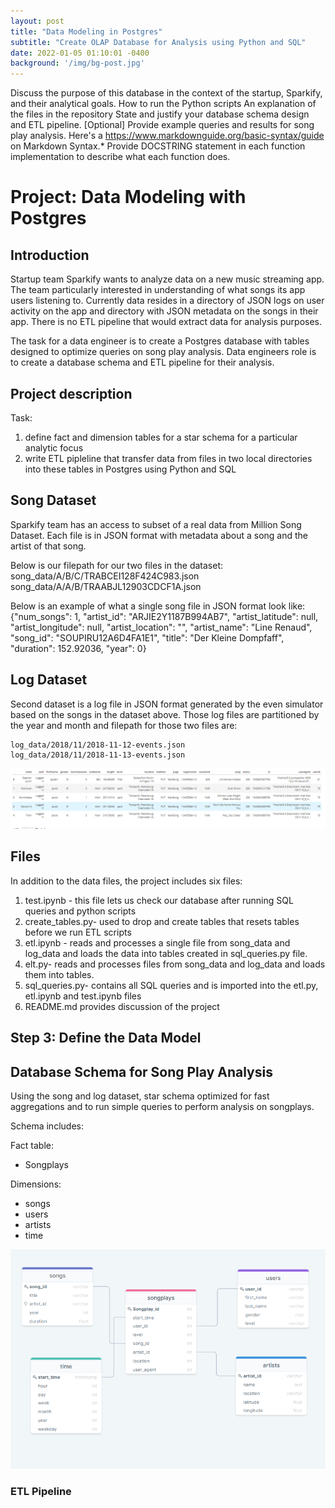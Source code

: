 ```yaml
---
layout: post
title: "Data Modeling in Postgres"
subtitle: "Create OLAP Database for Analysis using Python and SQL"
date: 2022-01-05 01:10:01 -0400
background: '/img/bg-post.jpg'
---
```


Discuss the purpose of this database in the context of the startup, Sparkify, and their analytical goals.
How to run the Python scripts
An explanation of the files in the repository
State and justify your database schema design and ETL pipeline.
[Optional] Provide example queries and results for song play analysis.
Here's a https://www.markdownguide.org/basic-syntax/guide on Markdown Syntax.*
Provide DOCSTRING statement in each function implementation to describe what each function does.


# Project: Data Modeling with Postgres


## Introduction
Startup team Sparkify wants to analyze data on a new music streaming app. The team particularly interested in understanding of what songs its app users listening to. Currently data resides in a directory of JSON logs on user activity on the app and directory with JSON metadata on the songs in their app. There is no ETL pipeline that would extract data for analysis purposes.

The task for a data engineer is to create a Postgres database with tables designed to optimize queries on song play analysis. Data engineers role is to create a database schema and ETL pipeline for their analysis. 


## Project description

Task: 
1) define fact and dimension tables for a star schema for a particular analytic focus
2) write ETL pipleline that transfer data from files in two local directories into these tables in Postgres using Python and SQL 

## Song Dataset
Sparkify team has an access to subset of a real data from Million Song Dataset. Each file is in JSON format with metadata about a song and the artist of that song. 

Below is our filepath for our two files in the dataset: 
    song_data/A/B/C/TRABCEI128F424C983.json
    song_data/A/A/B/TRAABJL12903CDCF1A.json
    
Below is an example of what a single song file in JSON format look like: 
    {"num_songs": 1, "artist_id": "ARJIE2Y1187B994AB7", "artist_latitude": null, "artist_longitude": null, "artist_location": "", "artist_name": "Line Renaud", "song_id": "SOUPIRU12A6D4FA1E1", "title": "Der Kleine Dompfaff", "duration": 152.92036, "year": 0}

## Log Dataset
Second dataset is a log file in JSON format generated by the even simulator based on the songs in the dataset above. Those log files are partitioned by the year and month and filepath for those two files are: 

    log_data/2018/11/2018-11-12-events.json
    log_data/2018/11/2018-11-13-events.json
    
![img](/posts\data-engineering\log_data.png)


## Files

In addition to the data files, the project includes six files: 
1. test.ipynb - this file lets us check our database after running SQL queries and python scripts
2. create_tables.py- used to drop and create tables that resets tables before we run ETL scripts
3. etl.ipynb - reads and processes a single file from song_data and log_data and loads the data into tables created in sql_queries.py file. 
4. elt.py- reads and processes files from song_data and log_data and loads them into tables. 
5. sql_queries.py- contains all SQL queries and is imported into the etl.py, etl.ipynb and test.ipynb files
6. README.md provides discussion of the project




## Step 3: Define the Data Model

## Database Schema for Song Play Analysis 
Using the song and log dataset, star schema optimized for fast aggregations and to run simple queries to perform analysis on songplays. 

Schema includes: 

Fact table: 
- Songplays

Dimensions: 
- songs
- users
- artists
- time

![img](/posts\data-engineering\star_schema.png)

### ETL Pipeline


